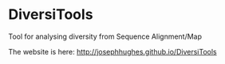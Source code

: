 DiversiTools
============

Tool for analysing diversity from Sequence Alignment/Map

The website is here: http://josephhughes.github.io/DiversiTools
